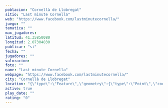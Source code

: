 ```yaml
---
poblacion: "Cornellà de Llobregat"
sitio: "Last minute Cornella"
web: "https://www.facebook.com/lastminutecornella/"
juego: ""
tematica: ""
max_jugadores: 
latitud: 41.35850080
longitud: 2.07304830
publicar: "si"
fecha: ""
jugadores: ""
valoracion: 
foto: ""
name: "Last minute Cornella"
webpage: "https://www.facebook.com/lastminutecornella/"
city: "Cornellà de Llobregat"
location: "{\"type\":\"Feature\",\"geometry\":{\"type\":\"Point\",\"coordinates\":[2.0730483,41.3585008]}}"
active: true
play_date: ""
rating: "0"
---
```

